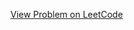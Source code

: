 [View Problem on LeetCode](https://leetcode.com/problems/find-resultant-array-after-removing-anagrams/)